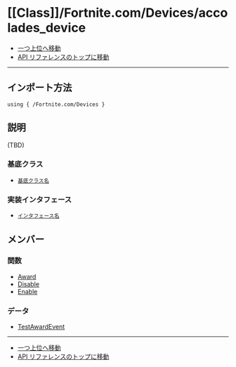# [[Class]]/Fortnite.com/Devices/accolades_device

- [一つ上位へ移動](../main.md)
- [API リファレンスのトップに移動](../../../main.md)

---

## インポート方法

```verse
using { /Fortnite.com/Devices }
```

## 説明

(TBD)

### 基底クラス

- [`基底クラス名`]()

### 実装インタフェース

- [`インタフェース名`]()

## メンバー

### 関数

- [Award](./F_Award/main.md)
- [Disable](./F_Disable/main.md)
- [Enable](./F_Enable/main.md)

### データ

- [TestAwardEvent](./D_TestAwardEvent/main.md)

---

- [一つ上位へ移動](../main.md)
- [API リファレンスのトップに移動](../../../main.md)

